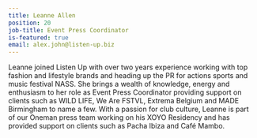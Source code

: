 ```yaml
---
title: Leanne Allen
position: 20
job-title: Event Press Coordinator
is-featured: true
email: alex.john@listen-up.biz
---
```


Leanne joined Listen Up with over two years experience working with top fashion and lifestyle brands and heading up the PR for actions sports and music festival NASS. She brings a wealth of knowledge, energy and enthusiasm to her role as Event Press Coordinator providing support on clients such as WILD LIFE, We Are FSTVL, Extrema Belgium and MADE Birmingham to name a few. With a passion for club culture, Leanne is part of our Oneman press team working on his XOYO Residency and has provided support on clients such as Pacha Ibiza and Café Mambo.